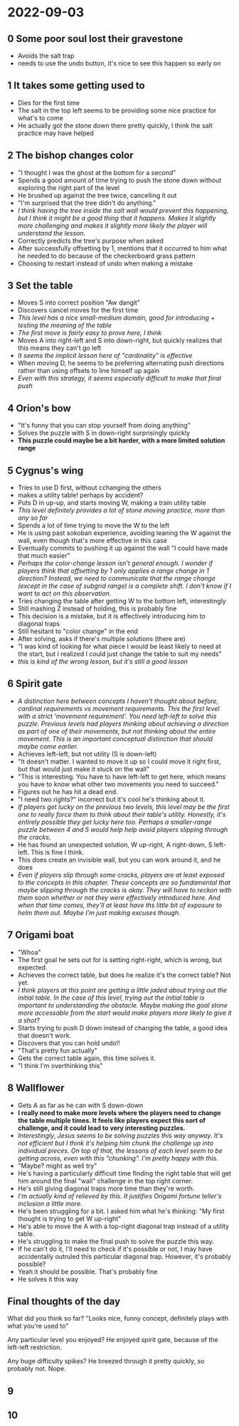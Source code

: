 # 2022-09-03
## 0 Some poor soul lost their gravestone
- Avoids the salt trap
- needs to use the undo button, it's nice to see this happen so early on

## 1 It takes some getting used to
- Dies for the first time
- The salt in the top left seems to be providing some nice practice for what's to come
- He actually got the stone down there pretty quickly, I think the salt practice may have helped

## 2 The bishop changes color
- "I thought I was the ghost at the bottom for a second"
- Spends a good amount of time trying to push the stone down without exploring the right part of the level 
- He brushed up against the tree twice, cancelling it out
- "I'm surprised that the tree didn't do anything."
- *I think having the tree inside the salt wall would prevent this happening, but I think it might be a good thing that it happens.
Makes it slightly more challenging and makes it slightly more likely the player will understand the lesson.*
- Correctly predicts the tree's purpose when asked
- After successfully offsetting by 1, mentions that it occurred to him what he needed to do because of the checkerboard grass pattern
- Choosing to restart instead of undo when making a mistake

## 3 Set the table
- Moves S into correct position "Aw dangit"
- Discovers cancel moves for the first time
- *This level has a nice small-medium domain, good for introducing + testing the meaning of the table*
- *The first move is fairly easy to prove here, I think*
- Moves A into right-left and S into down-right, but quickly realizes that this means they can't go left
- *It seems the implicit lesson here of "cardinality" is effective*
- When moving D, he seems to be preferring alternating push directions rather than using offsets to line himself up again
- *Even with this strategy, it seems especially difficult to make that final push*

## 4 Orion's bow
- "It's funny that you can stop yourself from doing anything"
- Solves the puzzle with S in down-right surprisingly quickly
- **This puzzle could maybe be a bit harder, with a more limited solution range**

## 5 Cygnus's wing
- Tries to use D first, without cchanging the others
- makes a utility table! perhaps by accident?
- Puts D in up-up, and starts moving W, making a train utility table
- *This level definitely provides a lot of stone moving practice, more than any so far*
- Spends a lot of time trying to move the W to the left
- He is using past sokoban experience, avoiding leaning the W against the wall, even though that's more effective in this case
- Eventually commits to pushing it up against the wall "I could have made that much easier"
- *Perhaps the color-change lesson isn't general enough.
I wonder if players think that offsetting by 1 only applies a range change in 1 direction?
Instead, we need to communicate that the range change (except in the case of subgrid range) is a complete shift.
I don't know if I want to act on this observation.*
- Tries changing the table after getting W to the bottom left, interestingly
- Still mashing Z instead of holding, this is probably fine
- This decision is a mistake, but it is effectively introducing him to diagonal traps
- Still hesitant to "color change" in the end
- After solving, asks if there's multiple solutions (there are)
- "I was kind of looking for what piece I would be least likely to need at the start, but I realized I could just change the table to suit my needs"
- *this is kind of the wrong lesson, but it's still a good lesson*

## 6 Spirit gate
- *A distinction here between concepts I haven't thought about before, cardinal requirements vs movement requirements.
This the first level with a strict 'movement requirement'. You need left-left to solve this puzzle.
Previous levels had players thinking about achieving a direction as part of one of their movements, but not thinking about the entire movement.
This is an important conceptual distinction that should maybe come earlier.*
- Achieves left-left, but not utility (S is down-left)
- "It doesn't matter. I wanted to move it up so I could move it right first, but that would just make it stuck on the wall"
- "This is interesting. You have to have left-left to get here, which means you have to know what other two movements you need to succeed."
- Figures out he has hit a dead end.
- "I need two rights?" incorrect but it's cool he's thinking about it.
- *If players get lucky on the previous two levels, this level may be the first one to really force them to think about their table's utility.
Honestly, it's entirely possible they get lucky here too.
Perhaps a smaller-range puzzle between 4 and 5 would help help avoid players slipping through the cracks.*
- He has found an unexpected solution, W up-right, A right-down, S left-left. This is fine I think.
- This does create an invisible wall, but you can work around it, and he does
- *Even if players slip through some cracks, players are at least exposed to the concepts in this chapter.
These concepts are so fundamental that maybe slipping through the cracks is okay.
They will have to reckon with them soon whether or not they were effectively introduced here.
And when that time comes, they'll at least have ths little bit of exposure to helm them out.
Maybe I'm just making excuses though.*

## 7 Origami boat
- "Whoa"
- The first goal he sets out for is setting right-right, which is wrong, but expected.
- Achieves the correct table, but does he realize it's the correct table? Not yet.
- *I think players at this point are getting a little jaded about trying out the initial table.
In the case of this level, trying out the initial table is important to understanding the obstacle.
Maybe making the goal stone more accessable from the start would make players more likely to give it a shot?*
- Starts trying to push D down instead of changing the table, a good idea that doesn't work.
- Discovers that you can hold undo!!
- "That's pretty fun actually"
- Gets the correct table again, this time solves it.
- "I think I'm overthinking this"

## 8 Wallflower
- Gets A as far as he can with S down-down
- **I really need to make more levels where the players need to change the table multiple times.
It feels like players expect this sort of challenge, and it could lead to very interesting puzzles.**
- *Interestingly, Jesus seems to be solving puzzles this way anyway.
It's not efficient but I think it's helping him chunk the challenge up into individual pieces.
On top of that, the lessons of each level seem to be getting across, even with this "chunking".
I'm pretty happy with this.*
- "Maybe? might as well try"
- He's having a particularly difficult time finding the right table that will get him around the final "wall" challenge in the top right corner.
- He's still giving diagonal traps more time than they're worth.
- *I'm actually kind of relieved by this.
It justifies Origami fortune teller's inclusion a little more.*
- He's been struggling for a bit. I asked him what he's thinking: "My first thought is trying to get W up-right"
- He's able to move the A with a top-right diagonal trap instead of a utility table.
- He's struggling to make the final push to solve the puzzle this way.
- If he can't do it, I'll need to check if it's possible or not, I may have accidentally outruled this particular diagonal trap.
However, it's probably possible?
- Yeah it should be possible. That's probably fine
- He solves it this way

## Final thoughts of the day
What did you think so far?
"Looks nice, funny concept, definitely plays with what you're used to"

Any particular level you enjoyed?
He enjoyed spirit gate, because of the left-left restriction.

Any huge difficulty spikes?
He breezed through it pretty quickly, so probably not.
Nope.

## 9

## 10
